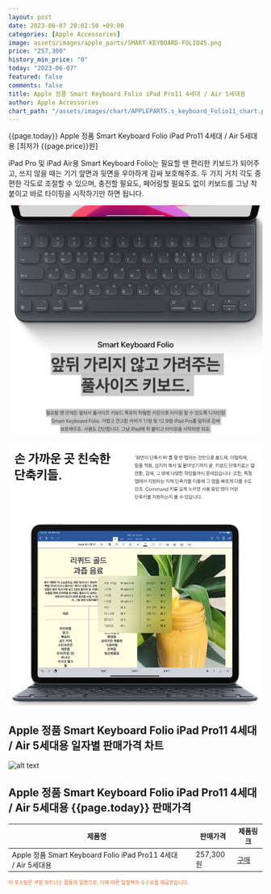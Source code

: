 ```yaml
---
layout: post
date: 2023-06-07 20:02:50 +09:00
categories: [Apple Accessories]
image: assets/images/apple_parts/SMART-KEYBOARD-FOLIO45.png
price: "257,300"
history_min_price: "0"
today: "2023-06-07"
featured: false
comments: false
title: Apple 정품 Smart Keyboard Folio iPad Pro11 4세대 / Air 5세대용
author: Apple Accessories
chart_path: "/assets/images/chart/APPLEPARTS.s_keyboard_Folio11_chart.png"
---
```


{{page.today}} Apple 정품 Smart Keyboard Folio iPad Pro11 4세대 / Air 5세대용 [최저가 {{page.price}}원]

iPad Pro 및 iPad Air용 Smart Keyboard Folio는 필요할 땐 편리한 키보드가 되어주고, 쓰지 않을 때는 기기 앞면과 뒷면을 우아하게 감싸 보호해주죠. 두 가지 거치 각도 중 편한 각도로 조절할 수 있으며, 충전할 필요도, 페어링할 필요도 없이 키보드를 그냥 착 붙이고 바로 타이핑을 시작하기만 하면 됩니다.

![앞뒤 가리지 않고 가려주는 풀사이즈 키보드.](/assets/images/apple_parts/SMART-KEYBOARD-FOLIO-2.PNG)

![손 가까운 곳 친숙한 단축키들.](/assets/images/apple_parts/SMART-KEYBOARD-FOLIO-1.PNG)

## Apple 정품 Smart Keyboard Folio iPad Pro11 4세대 / Air 5세대용 일자별 판매가격 차트
![alt text]({{page.chart_path}} "Apple 정품 Smart Keyboard Folio iPad Pro11 4세대 / Air 5세대용 판매가격 차트")

## Apple 정품 Smart Keyboard Folio iPad Pro11 4세대 / Air 5세대용 {{page.today}} 판매가격
<main>
<table id="rwd-table-large">
  <thead>
    <tr>
      <th>제품명</th>
      <th></th>
      <th>판매가격</th>
      <th>제품링크</th>
    </tr>
  </thead>
  <tbody><tr>
        <td>Apple 정품 Smart Keyboard Folio iPad Pro11 4세대 / Air 5세대용</td>
        <td></td>
        <td>257,300원</td>
        <td><a href='https://link.coupang.com/a/SG8RV' target='_blank'>구매</a></td>
        </tr></tbody>
</table>

</main>
<div style="color:#e56a2c;font-size: 0.7em;" >
이 포스팅은 쿠팡 파트너스 활동의 일환으로, 이에 따른 일정액의 수수료를 제공받습니다.
</div>
